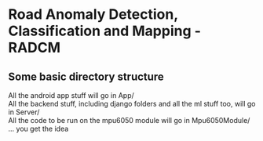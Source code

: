 # Road Anomaly Detection, Classification and Mapping - RADCM

## Some basic directory structure
All the android app stuff will go in App/   
All the backend stuff, including django folders and all the ml stuff too, will go in Server/  
All the code to be run on the mpu6050 module will go in Mpu6050Module/  
... you get the idea   
